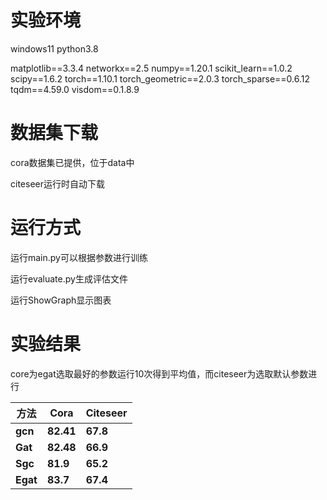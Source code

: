 # 实验环境

windows11 python3.8

matplotlib==3.3.4
networkx==2.5
numpy==1.20.1
scikit_learn==1.0.2
scipy==1.6.2
torch==1.10.1
torch_geometric==2.0.3
torch_sparse==0.6.12
tqdm==4.59.0
visdom==0.1.8.9

# 数据集下载

cora数据集已提供，位于data中

citeseer运行时自动下载

# 运行方式

运行main.py可以根据参数进行训练

运行evaluate.py生成评估文件

运行ShowGraph显示图表

# 实验结果

core为egat选取最好的参数运行10次得到平均值，而citeseer为选取默认参数进行

| **方法** | **Cora**  | **Citeseer** |
| -------- | --------- | ------------ |
| **gcn**  | **82.41** | **67.8**     |
| **Gat**  | **82.48** | **66.9**     |
| **Sgc**  | **81.9**  | **65.2**     |
| **Egat** | **83.7**  | **67.4**     |

